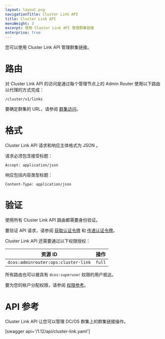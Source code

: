 ```yaml
---
layout: layout.pug
navigationTitle: Cluster Link API
title: Cluster Link API
menuWeight: 3
excerpt: 使用 Cluster Link API 管理群集链接
enterprise: true
---
```


您可以使用 Cluster Link API 管理群集链接。

# 路由

对 Cluster Link API 的访问是通过每个管理节点上的 Admin Router 使用以下路由以代理的方式完成：

```
/cluster/v1/links
```

要确定群集的 URL，请参阅 [群集访问](/mesosphere/dcos/cn/1.12/api/access/)。

# 格式

Cluster Link API 请求和响应主体格式为 JSON 。

请求必须包含接受标题：

```
Accept: application/json
```

响应包括内容类型标题：

```
Content-Type: application/json
```

# 验证

使用所有 Cluster Link API 路由都需要身份验证。

要验证 API 请求，请参阅 [获取认证令牌](/mesosphere/dcos/cn/1.12/security/ent/iam-api/#obtaining-an-authentication-token) 和 [传递认证令牌](/mesosphere/dcos/cn/1.12/security/ent/iam-api/#passing-an-authentication-token)。

Cluster Link API 还需要通过以下权限授权：

| 资源 ID | 操作 |
|-------------|--------|
| `dcos:adminrouter:ops:cluster-link` | `full` |

所有路由也可以被具有 `dcos:superuser` 权限的用户抵达。

要为您的帐户分配权限，请参阅 [权限参考](/mesosphere/dcos/cn/1.12/security/ent/perms-reference/)。


# API 参考

Cluster Link API 让您可以管理 DC/OS 群集上的群集链接操作。

[swagger api='/1.12/api/cluster-link.yaml']
